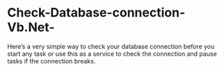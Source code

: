 # Check-Database-connection-Vb.Net-
Here’s a very simple way to check your database connection before you start any task or use this as a service to check the connection and pause tasks if the connection breaks.
